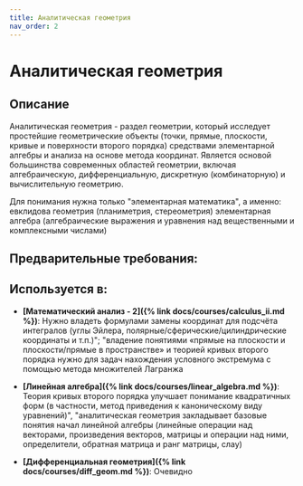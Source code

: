 ```yaml
---
title: Аналитическая геометрия
nav_order: 2
---
```


# Аналитическая геометрия


## Описание 
Аналитическая геометрия - раздел геометрии, который исследует простейшие геометрические объекты 
(точки, прямые, плоскости, кривые и поверхности второго порядка) 
средствами элементарной алгебры и анализа на основе метода координат. 
Является основой большинства современных областей геометрии, включая алгебраическую, дифференциальную, 
дискретную (комбинаторную) и вычислительную геометрию.

Для понимания нужна только "элементарная математика", а именно:
евклидова геометрия (планиметрия, стереометрия)
элементарная алгебра (алгебраические выражения и уравнения над вещественными и комплексными числами)


## Предварительные требования:


## Используется в:

- **[Математический анализ - 2]({% link docs/courses/calculus_ii.md %})**: Нужно владеть формулами замены координат для подсчёта интегралов (углы Эйлера, полярные/сферические/цилиндрические координаты и т.п.)"; "владение понятиями «прямые на плоскости и плоскости/прямые в пространстве» и теорией кривых второго порядка нужно для задач нахождения условного экстремума с помощью метода множителей Лагранжа


- **[Линейная алгебра]({% link docs/courses/linear_algebra.md %})**: Теория кривых второго порядка улучшает понимание квадратичных форм (в частности, метод приведения к каноническому виду уравнений)", "аналитическая геометрия закладывает базовые понятия начал линейной алгебры (линейные операции над векторами, произведения векторов, матрицы и операции над ними, определители, обратная матрица и ранг матрицы, слау)


- **[Дифференциальная геометрия]({% link docs/courses/diff_geom.md %})**: Очевидно

